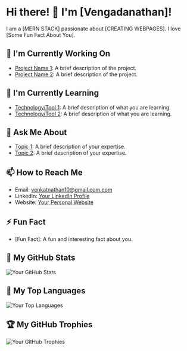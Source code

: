 
# Hi there! 👋 I'm [Vengadanathan]!

I am a [MERN STACK] passionate about [CREATING WEBPAGES]. I love [Some Fun Fact About You].

## 🔭 I'm Currently Working On

- [Project Name 1](https://github.com/yourusername/project1): A brief description of the project.
- [Project Name 2](https://github.com/yourusername/project2): A brief description of the project.

## 🌱 I'm Currently Learning

- [Technology/Tool 1](https://example.com): A brief description of what you are learning.
- [Technology/Tool 2](https://example.com): A brief description of what you are learning.

## 💬 Ask Me About

- [Topic 1](https://example.com): A brief description of your expertise.
- [Topic 2](https://example.com): A brief description of your expertise.

## 📫 How to Reach Me

- Email: [venkatnathan10@gmail.com.com](mailto:you@example.com)
- LinkedIn: [Your LinkedIn Profile](https://www.linkedin.com/in/yourusername/)
- Website: [Your Personal Website](https://example.com)

## ⚡ Fun Fact

- [Fun Fact]: A fun and interesting fact about you.

## 🌈 My GitHub Stats

![Your GitHub Stats](https://github-readme-stats.vercel.app/api?username=yourusername&show_icons=true&theme=radical)

## 🚀 My Top Languages

![Your Top Languages](https://github-readme-stats.vercel.app/api/top-langs/?username=yourusername&layout=compact&theme=radical)

## 🏆 My GitHub Trophies

![Your GitHub Trophies](https://github-profile-trophy.vercel.app/?username=yourusername&theme=onedark)
